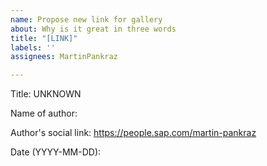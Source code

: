```yaml
---
name: Propose new link for gallery
about: Why is it great in three words
title: "[LINK]"
labels: ''
assignees: MartinPankraz

---
```

Title: UNKNOWN

Name of author: 

Author's social link: https://people.sap.com/martin-pankraz

Date (YYYY-MM-DD):
